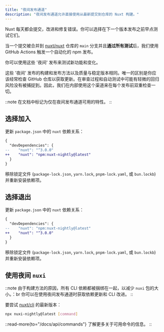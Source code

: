 ```yaml
---
title: "夜间发布通道"
description: "夜间发布通道允许直接使用从最新提交到仓库的 Nuxt 构建。"
---
```


Nuxt 每天都会提交，改进和修复错误。你可以选择在下一个版本发布之前早点测试它们。

当一个提交被合并到 [nuxt/nuxt](https://github.com/nuxt/nuxt) 仓库的 `main` 分支并且**通过所有测试**后，我们使用 GitHub Actions 触发一个自动化的 npm 发布。

你可以使用这些 '夜间' 发布来测试新功能和变化。

这些 '夜间' 发布的构建和发布方法以及质量与稳定版本相同。唯一的区别是你应该经常检查 GitHub 仓库以获取更新。在审查过程和自动测试中可能有轻微的回归风险没有被捕捉到。因此，我们在内部使用这个渠道来在每个发布前双重检查一切。

::note
在文档中标记为仅在夜间发布通道可用的特性。
::

## 选择加入

更新 `package.json` 中的 `nuxt` 依赖关系：

```diff [package.json]
{
  "devDependencies": {
--    "nuxt": "^3.0.0"
++    "nuxt": "npm:nuxt-nightly@latest"
  }
}
```

移除锁定文件 (`package-lock.json`, `yarn.lock`, `pnpm-lock.yaml`, 或 `bun.lockb`) 并重新安装依赖项。

## 选择退出

更新 `package.json` 中的 `nuxt` 依赖关系：

```diff [package.json]
{
  "devDependencies": {
--    "nuxt": "npm:nuxt-nightly@latest"
++    "nuxt": "^3.0.0"
  }
}
```

移除锁定文件 (`package-lock.json`, `yarn.lock`, `pnpm-lock.yaml`, 或 `bun.lockb`) 并重新安装依赖项。

## 使用夜间 `nuxi`

::note
由于构建方法的原因，所有 CLI 依赖都被捆绑在一起，以减少 `nuxi` 包的大小。：br 你可以在使用夜间发布通道时获取依赖更新和 CLI 改进。
::

要尝试 [nuxt/cli](https://github.com/nuxt/cli) 的最新版本：

```bash [Terminal]
npx nuxi-nightly@latest [command]
```

::read-more{to="/docs/api/commands"}
了解更多关于可用命令的信息。
::
